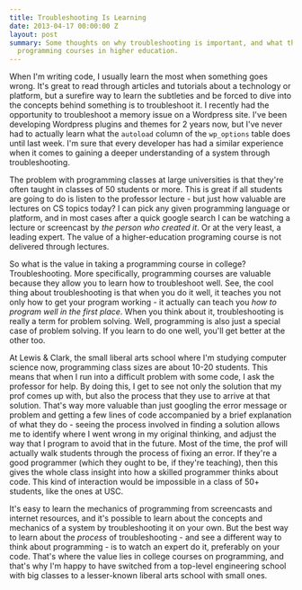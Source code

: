 ```yaml
---
title: Troubleshooting Is Learning
date: 2013-04-17 00:00:00 Z
layout: post
summary: Some thoughts on why troubleshooting is important, and what that means for
  programming courses in higher education.
---
```


When I'm writing code, I usually learn the most when something goes wrong. It's great to read through articles and tutorials about a technology or platform, but a surefire way to learn the subtleties and be forced to dive into the concepts behind something is to troubleshoot it. I recently had the opportunity to troubleshoot a memory issue on a Wordpress site. I've been developing Wordpress plugins and themes for 2 years now, but I've never had to actually learn what the `autoload` column of the `wp_options` table does until last week. I'm sure that every developer has had a similar experience when it comes to gaining a deeper understanding of a system through troubleshooting.

The problem with programming classes at large universities is that they're often taught in classes of 50 students or more. This is great if all students are going to do is listen to the professor lecture - but just how valuable are lectures on CS topics today? I can pick any given programming language or platform, and in most cases after a quick google search I can be watching a lecture or screencast by *the person who created it*. Or at the very least, a leading expert. The value of a higher-education programing course is not delivered through lectures. 

So what is the value in taking a programming course in college? Troubleshooting. More specifically, programming courses are valuable because they allow you to learn how to troubleshoot well. See, the cool thing about troubleshooting is that when you do it well, it teaches you not only how to get your program working - it actually can teach you *how to program well in the first place*. When you think about it, troubleshooting is really a term for problem solving. Well, programming is also just a special case of problem solving. If you learn to do one well, you'll get better at the other too. 

At Lewis & Clark, the small liberal arts school where I'm studying computer science now, programming class sizes are about 10-20 students. This means that when I run into a difficult problem with some code, I ask the professor for help. By doing this, I get to see not only the solution that my prof comes up with, but also the process that they use to arrive at that solution. That's way more valuable than just googling the error message or problem and getting a few lines of code accompanied by a brief explanation of what they do - seeing the process involved in finding a solution allows me to identify where I went wrong in my original thinking, and adjust the way that I program to avoid that in the future. Most of the time, the prof will actually walk students through the process of fixing an error. If they're a good programmer (which they ought to be, if they're teaching), then this gives the whole class insight into how a skilled programmer thinks about code. This kind of interaction would be impossible in a class of 50+ students, like the ones at USC. 

It's easy to learn the mechanics of programming from screencasts and internet resources, and it's possible to learn about the concepts and mechanics of a system by troubleshooting it on your own. But the best way to learn about the *process* of troubleshooting - and see a different way to think about programming - is to watch an expert do it, preferably on your code. That's where the value lies in college courses on programming, and that's why I'm happy to have switched from a top-level engineering school with big classes to a lesser-known liberal arts school with small ones.